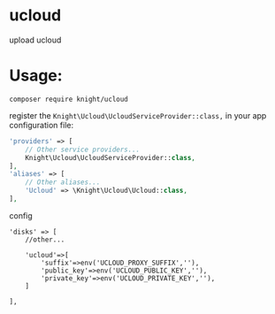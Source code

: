 # ucloud
upload ucloud

# Usage:


```$xslt
composer require knight/ucloud
```


register the `Knight\Ucloud\UcloudServiceProvider::class,` in your app configuration file:
```php
'providers' => [
    // Other service providers...
    Knight\Ucloud\UcloudServiceProvider::class,
],
'aliases' => [
    // Other aliases...
    'Ucloud' => \Knight\Ucloud\Ucloud::class,
],

```


config
```
'disks' => [
    //other...
       
    'ucloud'=>[
        'suffix'=>env('UCLOUD_PROXY_SUFFIX',''),
        'public_key'=>env('UCLOUD_PUBLIC_KEY',''),
        'private_key'=>env('UCLOUD_PRIVATE_KEY',''),
    ]

],
```